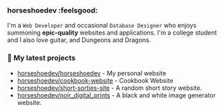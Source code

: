 ### horseshoedev :feelsgood:

I'm a `Web Developer` and occasional `Database Designer` who enjoys summoning **epic-quality** websites and applications. I'm a college
student and I also love guitar, and Dungeons and Dragons.

### 🌱 My latest projects

- [horseshoedev/horseshoedev](https://github.com/horseshoedev/horseshoedev) - My personal website
- [horseshoedev/cookbook-website](https://github.com/horseshoedev/cookbook-website) - Cookbook Website
- [horseshoedev/short-sorties-site](https://github.com/horseshoedev/short-sorties-site) - A random short story website.
- [horseshoedev/noir_digital_prints](https://github.com/horseshoedev/noir_digital_prints) - A black and white image generator website.
<!-- - [horseshoedev/whenisDnD](https://github.com/horseshoedev/whenisDnD) - A scheduling website for Dungeons and Dragons players. -->

<!-- ### 📰 Recent Blog Posts 
### ⭐ Recent Stars
### 🔭 Latest releases I've contributed to
### 🔨 My recent Pull Requests
### 📫 How to reach me:

- Website: 
- Email: 
-->
